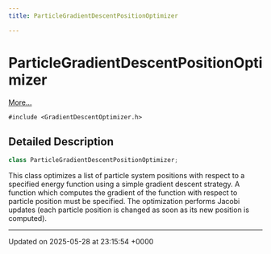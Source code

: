 ```yaml
---
title: ParticleGradientDescentPositionOptimizer

---
```


# ParticleGradientDescentPositionOptimizer



 [More...](#detailed-description)


`#include <GradientDescentOptimizer.h>`

## Detailed Description

```cpp
class ParticleGradientDescentPositionOptimizer;
```


This class optimizes a list of particle system positions with respect to a specified energy function using a simple gradient descent strategy. A function which computes the gradient of the function with respect to particle position must be specified. The optimization performs Jacobi updates (each particle position is changed as soon as its new position is computed). 

-------------------------------

Updated on 2025-05-28 at 23:15:54 +0000